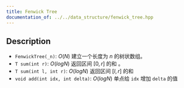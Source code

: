 ```yaml
---
title: Fenwick Tree
documentation_of: ../../data_structure/fenwick_tree.hpp
---
```


## Description

- `FenwickTree(_n)`: $O(N)$ 建立一个长度为 $n$ 的树状数组。
- `T sum(int r)`: $O(logN)$ 返回区间 $[0, r]$ 的和 。
- `T sum(int l, int r)`: $O(logN)$ 返回区间 $[l, r]$ 的和
- `void add(int idx, int delta)`: $O(logN)$ 单点给 `idx` 增加 `delta` 的值 
